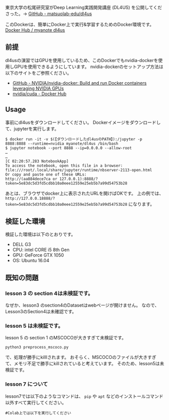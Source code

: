 東京大学の松尾研究室がDeep Learning実践開発講座 (DL4US) を公開してくださった。→
[GitHub \- matsuolab\-edu/dl4us](https://github.com/matsuolab-edu/dl4us)

このDockerは、簡単にDocker上で実行&学習するためのDocker環境です。
[Docker Hub / myanote dl4us](https://hub.docker.com/r/myanote/dl4us)

## 前提
dl4usの演習ではGPUを使用しているため、このDockerでもnvidia-dockerを使用しGPUを使用できるようにしています。
nvidia-dockerのセットアップ方法は以下のサイトをご参照ください。
- [GitHub \- NVIDIA/nvidia\-docker: Build and run Docker containers leveraging NVIDIA GPUs](https://github.com/NVIDIA/nvidia-docker)  
- [nvidia/cuda \- Docker Hub](https://hub.docker.com/r/nvidia/cuda/)

## Usage
事前にdl4usをダウンロードしてください。
Dockerイメージをダウンロードして、jupyterを実行します。
```
$ docker run -it -v $(【ダウンロードしたdl4usのPATH】):/jupyter -p 8888:8888 --runtime=nvidia myanote/dl4us /bin/bash
$ jupyter notebook --port 8888 --ip=0.0.0.0 --allow-root
…
…
[C 02:20:57.283 NotebookApp]
To access the notebook, open this file in a browser:
file:///root/.local/share/jupyter/runtime/nbserver-2113-open.html
Or copy and paste one of these URLs:
http://(aa884dece7ca or 127.0.0.1):8888/?token=5e83dc5d3fd5cdbb10a0eee12559e25eb5b7a99d54753b28
```
あとは、ブラウザでdocker上に表示されたURLを開けばOKです。
上の例では、 `http://127.0.0.18888/?token=5e83dc5d3fd5cdbb10a0eee12559e25eb5b7a99d54753b28` になります。

## 検証した環境
検証した環境は以下のとおりです。
- DELL G3
- CPU: intel CORE i5 8th Gen
- GPU: GeForce GTX 1050
- OS: Ubuntu 16.04

## 既知の問題
### lesson 3 の section 4は未検証です。
なぜか、lesson3 のsection4のDatasetはwebページが開けません。
なので、Lesson3のSection4は未確認です。

### lesson 5 は未検証です。
lesson 5 の section 1 のMSCOCOが大きすぎて未検証です。

```
python3 preprocess_mscoco.py
```
で、処理が勝手にkilllされます。
おそらく、MSCOCOのファイルが大きすぎて、メモリ不足で勝手にkillされていると考えています。
そのため、lesson5は未検証です。

### lesson 7 について
lesson7では以下のようなコマンドは、 `pip` や `apt` などのインストールコマンド以外すべて実行してください。
```
#Colab上では以下を実行してください
```
